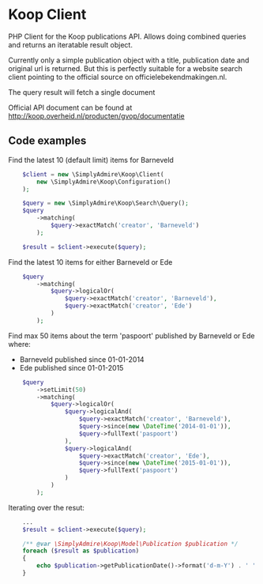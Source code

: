 # Koop Client

PHP Client for the Koop publications API. Allows doing combined queries and
returns an iteratable result object.

Currently only a simple publication object with a title, publication date
and original url is returned. But this is perfectly suitable for a website
search client pointing to the official source on officielebekendmakingen.nl.

The query result will fetch a single document

Official API document can be found at http://koop.overheid.nl/producten/gvop/documentatie

## Code examples

Find the latest 10 (default limit) items for Barneveld
```php
    $client = new \SimplyAdmire\Koop\Client(
        new \SimplyAdmire\Koop\Configuration()
    );

    $query = new \SimplyAdmire\Koop\Search\Query();
    $query
        ->matching(
            $query->exactMatch('creator', 'Barneveld')
        );

    $result = $client->execute($query);
```

Find the latest 10 items for either Barneveld or Ede
```php
    $query
        ->matching(
            $query->logicalOr(
                $query->exactMatch('creator', 'Barneveld'),
                $query->exactMatch('creator', 'Ede')
            )
        );
```

Find max 50 items about the term 'paspoort' published by Barneveld or Ede
where:
* Barneveld published since 01-01-2014
* Ede published since 01-01-2015

```php
    $query
        ->setLimit(50)
        ->matching(
            $query->logicalOr(
                $query->logicalAnd(
                    $query->exactMatch('creator', 'Barneveld'),
                    $query->since(new \DateTime('2014-01-01')),
                    $query->fullText('paspoort')
                ),
                $query->logicalAnd(
                    $query->exactMatch('creator', 'Ede'),
                    $query->since(new \DateTime('2015-01-01')),
                    $query->fullText('paspoort')
                )
            )
        );
```

Iterating over the resut:

```php
    ...
    $result = $client->execute($query);

    /** @var \SimplyAdmire\Koop\Model\Publication $publication */
    foreach ($result as $publication)
    {
        echo $publication->getPublicationDate()->format('d-m-Y') . ' ' . $publication->getTitle() . PHP_EOL;
    }
```
